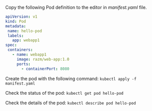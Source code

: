 Copy the following Pod definition to the editor in *manifest.yaml* file.
```yaml
apiVersion: v1
kind: Pod
metadata:
 name: hello-pod
 labels:
   app: webapp1
spec:
 containers:
   - name: webapp1
     image: razm/web-app:1.0
     ports:
       - containerPort: 8080
```

Create the pod with the following command: ``kubectl apply -f manifest.yaml``

Check the status of the pod: ``kubectl get pod hello-pod``

Check the details of the pod: ``kubectl describe pod hello-pod``